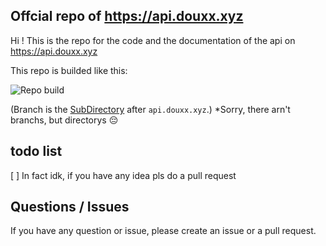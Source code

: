## Offcial repo of https://api.douxx.xyz 


Hi ! This is the repo for the code and the documentation of the api on https://api.douxx.xyz

This repo is builded like this:


![Repo build](https://cdn.douxx.xyz/files/repo_build.png)
  
(Branch is the [SubDirectory](https://blog.hubspot.com/marketing/subdomain-vs-subdirectory#:~:text=In%20a%20URL%2C%20the%20subdirectory,of%20one%20possible%20subdirectory%20structure.) after `api.douxx.xyz`.)
*Sorry, there arn't branchs, but directorys 😔


## todo list

[ ] In fact idk, if you have any idea pls do a pull request


## Questions / Issues

If you have any question or issue, please create an issue or a pull request.

